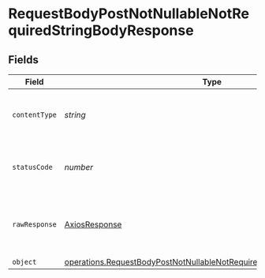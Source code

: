 # RequestBodyPostNotNullableNotRequiredStringBodyResponse


## Fields

| Field                                                                                                                                                                   | Type                                                                                                                                                                    | Required                                                                                                                                                                | Description                                                                                                                                                             |
| ----------------------------------------------------------------------------------------------------------------------------------------------------------------------- | ----------------------------------------------------------------------------------------------------------------------------------------------------------------------- | ----------------------------------------------------------------------------------------------------------------------------------------------------------------------- | ----------------------------------------------------------------------------------------------------------------------------------------------------------------------- |
| `contentType`                                                                                                                                                           | *string*                                                                                                                                                                | :heavy_check_mark:                                                                                                                                                      | HTTP response content type for this operation                                                                                                                           |
| `statusCode`                                                                                                                                                            | *number*                                                                                                                                                                | :heavy_check_mark:                                                                                                                                                      | HTTP response status code for this operation                                                                                                                            |
| `rawResponse`                                                                                                                                                           | [AxiosResponse](https://axios-http.com/docs/res_schema)                                                                                                                 | :heavy_minus_sign:                                                                                                                                                      | Raw HTTP response; suitable for custom response parsing                                                                                                                 |
| `object`                                                                                                                                                                | [operations.RequestBodyPostNotNullableNotRequiredStringBodyResponseBody](../../../sdk/models/operations/requestbodypostnotnullablenotrequiredstringbodyresponsebody.md) | :heavy_minus_sign:                                                                                                                                                      | OK                                                                                                                                                                      |